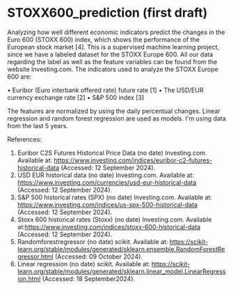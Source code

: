 # STOXX600_prediction (first draft)

Analyzing how well different economic indicators predict the changes in the Euro 600 (STOXX 600) index, which shows the performance of the European stock market [4]. This is a supervised machine learning project, since we have a labeled dataset for the STOXX Europe 600. All our data regarding the label as well as the feature variables can be found from the website Investing.com. The indicators used to analyze the STOXX Europe 600 are:

•	Euribor (Euro interbank offered rate) future rate [1]
•	The USD/EUR currency exchange rate [2]
•	S&P 500 index [3]

The features are normalized by using the daily  percentual changes. Linear regression and random forest regression are used as models. I'm using data from the last 5 years. 


References:
1.	Euribor C2S Futures Historical Price Data (no date) Investing.com. Available at: https://www.investing.com/indices/euribor-c2-futures-historical-data (Accessed: 12 September 2024). 
2.	USD EUR historical data (no date) Investing.com. Available at: https://www.investing.com/currencies/usd-eur-historical-data (Accessed: 12 September 2024). 
3.	S&P 500 historical rates (SPX) (no date) Investing.com. Available at: https://www.investing.com/indices/us-spx-500-historical-data (Accessed: 12 September 2024). 
4.	Stoxx 600 historical rates (Stoxx) (no date) Investing.com. Available at:https://www.investing.com/indices/stoxx-600-historical-data (Accessed: 12 September 2024). 
5. 	Randomforestregressor (no date) scikit. Available at: https://scikit-learn.org/stable/modules/generated/sklearn.ensemble.RandomForestRegressor.html (Accessed: 09 October 2024).
6. 	Linear regression (no date) scikit. Available at: https://scikit-learn.org/stable/modules/generated/sklearn.linear_model.LinearRegression.html (Accessed: 18 September2024). 
